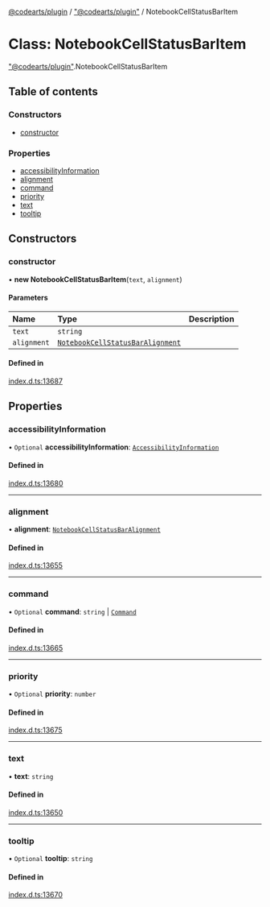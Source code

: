 [@codearts/plugin](../README.md) / ["@codearts/plugin"](../modules/_codearts_plugin_.md) / NotebookCellStatusBarItem

# Class: NotebookCellStatusBarItem

["@codearts/plugin"](../modules/_codearts_plugin_.md).NotebookCellStatusBarItem

## Table of contents

### Constructors

- [constructor](codearts_plugin_.NotebookCellStatusBarItem.md#constructor)

### Properties

- [accessibilityInformation](codearts_plugin_.NotebookCellStatusBarItem.md#accessibilityinformation)
- [alignment](codearts_plugin_.NotebookCellStatusBarItem.md#alignment)
- [command](codearts_plugin_.NotebookCellStatusBarItem.md#command)
- [priority](codearts_plugin_.NotebookCellStatusBarItem.md#priority)
- [text](codearts_plugin_.NotebookCellStatusBarItem.md#text)
- [tooltip](codearts_plugin_.NotebookCellStatusBarItem.md#tooltip)

## Constructors

### constructor

• **new NotebookCellStatusBarItem**(`text`, `alignment`)

#### Parameters

| Name | Type | Description |
| :------ | :------ | :------ |
| `text` | `string` |  |
| `alignment` | [`NotebookCellStatusBarAlignment`](../enums/codearts_plugin_.NotebookCellStatusBarAlignment.md) |  |

#### Defined in

[index.d.ts:13687](https://github.com/huaweicloud/cloudide-plugin-api/blob/b58031b/index.d.ts#L13687)

## Properties

### accessibilityInformation

• `Optional` **accessibilityInformation**: [`AccessibilityInformation`](../interfaces/codearts_plugin_.AccessibilityInformation.md)

#### Defined in

[index.d.ts:13680](https://github.com/huaweicloud/cloudide-plugin-api/blob/b58031b/index.d.ts#L13680)

___

### alignment

• **alignment**: [`NotebookCellStatusBarAlignment`](../enums/codearts_plugin_.NotebookCellStatusBarAlignment.md)

#### Defined in

[index.d.ts:13655](https://github.com/huaweicloud/cloudide-plugin-api/blob/b58031b/index.d.ts#L13655)

___

### command

• `Optional` **command**: `string` \| [`Command`](../interfaces/codearts_plugin_.Command.md)

#### Defined in

[index.d.ts:13665](https://github.com/huaweicloud/cloudide-plugin-api/blob/b58031b/index.d.ts#L13665)

___

### priority

• `Optional` **priority**: `number`

#### Defined in

[index.d.ts:13675](https://github.com/huaweicloud/cloudide-plugin-api/blob/b58031b/index.d.ts#L13675)

___

### text

• **text**: `string`

#### Defined in

[index.d.ts:13650](https://github.com/huaweicloud/cloudide-plugin-api/blob/b58031b/index.d.ts#L13650)

___

### tooltip

• `Optional` **tooltip**: `string`

#### Defined in

[index.d.ts:13670](https://github.com/huaweicloud/cloudide-plugin-api/blob/b58031b/index.d.ts#L13670)
